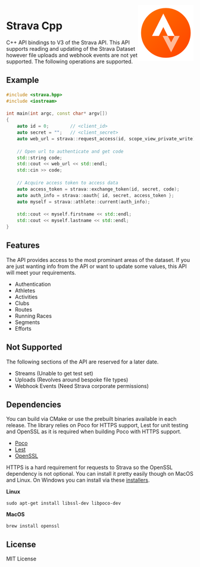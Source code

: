 <img src='icon.png' width='150' height='150' align='right' />

# Strava Cpp

C++ API bindings to V3 of the Strava API. This API supports reading and updating of the Strava Dataset however file uploads and webhook events are not yet supported. The following operations are supported.

## Example 

```cpp
#include <strava.hpp>
#include <iostream>

int main(int argc, const char* argv[])
{
    auto id = 0;        // <client_id>
    auto secret = "";   // <client_secret>
    auto web_url = strava::request_access(id, scope_view_private_write);

    // Open url to authenticate and get code
    std::string code;
    std::cout << web_url << std::endl;
    std::cin >> code;

    // Acquire access token to access data
    auto access_token = strava::exchange_token(id, secret, code);
    auto auth_info = strava::oauth{ id, secret, access_token };
    auto myself = strava::athlete::current(auth_info);

    std::cout << myself.firstname << std::endl;
    std::cout << myself.lastname << std::endl;
}
```

## Features

The API provides access to the most prominant areas of the dataset. If you are just wanting info from the API or want to update some values, this API will meet your requirements.

* Authentication
* Athletes
* Activities
* Clubs
* Routes
* Running Races
* Segments
* Efforts

## Not Supported

The following sections of the API are reserved for a later date.

* Streams (Unable to get test set)
* Uploads (Revolves around bespoke file types)
* Webhook Events (Need Strava corporate permissions)

## Dependencies

You can build via CMake or use the prebuilt binaries available in each release. The library relies on Poco for HTTPS support, Lest for unit testing and OpenSSL as it is required when building Poco with HTTPS support.

* [Poco](https://github.com/pocoproject/poco)
* [Lest](https://github.com/martinmoene/lest)
* [OpenSSL](https://www.openssl.org/)

HTTPS is a hard requirement for requests to Strava so the OpenSSL dependency is not optional. You can install it pretty easily though on MacOS and Linux. On Windows you can install via these [installers](http://slproweb.com/products/Win32OpenSSL.html).

**Linux**
```
sudo apt-get install libssl-dev libpoco-dev
```

**MacOS**
```
brew install openssl
```

## License

MIT License
